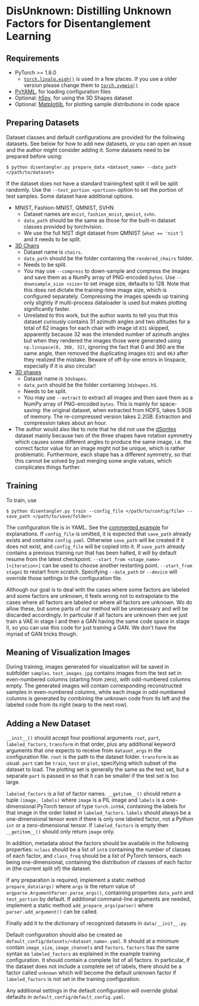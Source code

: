# DisUnknown: Distilling Unknown Factors for Disentanglement Learning

## Requirements

- PyTorch >= 1.8.0
    - [`torch.linalg.eigh()`](https://pytorch.org/docs/stable/generated/torch.linalg.eigh.html#torch.linalg.eigh) is used in a few places. If you use a older version please change them to [`torch.symeig()`](https://pytorch.org/docs/stable/generated/torch.symeig.html#torch.symeig)
- [PyYAML](https://pyyaml.org/), for loading configuration files
- Optional: [h5py](https://www.h5py.org/), for using the 3D Shapes dataset
- Optional: [Matplotlib](https://matplotlib.org/stable/index.html), for plotting sample distributions in code space

## Preparing Datasets

Dataset classes and default configurations are provided for the following datasets. See below for how to add new datasets, or you can open an issue and the author might consider adding it. Some datasets need to be prepared before using:

```
$ python disentangler.py prepare_data <dataset_name> --data_path </path/to/dataset>
```

If the dataset does not have a standard training/test split it will be split randomly. Use the `--test_portion <portion>` option to set the portion of test samples. Some dataset have additional options.

- MNIST, Fashion-MNIST, QMNIST, SVHN
    - Dataset names are `mnist`, `fashion_mnist`, `qmnist`, `svhn`.
    - `data_path` should be the same as those for the built-in dataset classes provided by torchvision.
    - We use the full NIST digit dataset from QMNIST (`what == 'nist'`) and it needs to be split.
- [3D Chairs](https://www.di.ens.fr/willow/research/seeing3Dchairs/)
    - Dataset name is `chairs`.
    - `data_path` should be the folder containing the `rendered_chairs` folder.
    - Needs to be split.
    - You may use `--compress` to down-sample and compress the images and save them as a NumPy array of PNG-encoded `bytes`. Use `--downsample_size <size>` to set image size, defaults to 128. Note that this does not dictate the training-time image size, which is configured separately. Compressing the images speeds up training only slightly if multi-process dataloader is used but makes plotting significantly faster.
    - Unrelated to this work, but the author wants to tell you that this dataset curiously contains 31 azimuth angles and two altitudes for a total of 62 images for each chair with image id `031` skipped, apparently because 32 was the intended number of azimuth angles but when they rendered the images those were generated using `np.linspace(0, 360, 32)`, ignoring the fact that 0 and 360 are the same angle, then removed the duplicating images `031` and `063` after they realized the mistake. Beware of off-by-one errors in linspace, especially if it is also circular!
- [3D shapes](https://github.com/deepmind/3d-shapes)
    - Dataset name is `3dshapes`.
    - `data_path` should be the folder containing `3dshapes.h5`.
    - Needs to be split.
    - You may use `--extract` to extract all images and then save them as a NumPy array of PNG-encoded `bytes`. This is mainly for space-saving: the original dataset, when extracted from HDFS, takes 5.9GB of memory. The re-compressed version takes 2.2GB. Extraction and compression takes about an hour.
- The author would also like to note that he did not use the [dSprites](https://github.com/deepmind/dsprites-dataset/) dataset mainly because two of the three shapes have rotation symmetry which causes some different angles to produce the same image, i.e. the correct factor value for an image might not be unique, which is rather problematic. Furthermore, each shape has a different symmetry, so that this cannot be solved by just merging some angle values, which complicates things further.

## Training

To train, use

```
$ python disentangler.py train --config_file </path/to/config/file> --save_path </path/to/save/folder>
```

The configuration file is in YAML. See the [commented example](config_example.yaml) for explanations. If `config_file` is omitted, it is expected that `save_path` already exists and contains `config.yaml`. Otherwise `save_path` will be created if it does not exist, and `config_file` will be copied into it. If `save_path` already contains a previous training run that has been halted, it will by default resume from the latest checkpoint. `--start_from <stage_name> [<iteration>]` can be used to choose another restarting point. `--start_from stage1` to restart from scratch. Specifying `--data_path` or `--device` will override those settings in the configuration file.

Although our goal is to deal with the cases where some factors are labeled and some factors are unknown, it feels wrong not to extrapolate to the cases where all factors are labeled or where all factors are unknown. Wo do allow these, but some parts of our method will be unnecessary and will be discarded accordingly. In particular if all factors are unknown then we just train a VAE in stage I and then a GAN having the same code space in stage II, so you can use this code for just training a GAN. We don't have the myriad of GAN tricks though.

## Meaning of Visualization Images

During training, images generated for visualization will be saved in subfolder `samples`. `test_images.jpg` contains images from the test set in even-numbered columns (starting from zero), with odd-numbered columns empty. The generated images will contain corresponding reconstructed samples in even-numbered columns, while each image in odd-numbered columns is generated by combining the unknown code from its left and the labeled code from its right (warp to the next row). 

## Adding a New Dataset

`__init__()` should accept four positional arguments `root`, `part`, `labeled_factors`, `transform` in that order, plus any additional keyword arguments that one expects to receive from `dataset_args` in the configuration file. `root` is the path to the dataset folder. `transform` is as usual. `part` can be `train`, `test` or `plot`, specifying which subset of the dataset to load. The plotting set is generally the same as the test set, but a separate `part` is passed in so that it can be smaller if the test set is too large.

`labeled_factors` is a list of factor names. `__getitem__()` should return a tuple `(image, labels)` where `image` is a PIL image and `labels` is a one-dimensional PyTorch tensor of type `torch.int64`, containing the labels for that image in the order listed in `labeled_factors`. `labels` should always be a one-dimensional tensor even if there is only one labeled factor, not a Python `int` or a zero-dimensional tensor. If `labeled_factors` is empty then `__getitem__()` should only return `image` only.

In addition, metadata about the factors should be available in the following properties: `nclass` should be a list of `int`s containing the number of classes of each factor, and `class_freq` should be a list of PyTorch tensors, each being one-dimensional, containing the distribution of classes of each factor in (the current split of) the dataset.

If any preparation is required, implement a static method `prepare_data(args)` where `args` is the return value of `argparse.ArgumentParser.parse_args()`, containing properties `data_path` and `test_portion` by default. If additional command-line arguments are needed, implement a static method `add_prepare_args(parser)` where `parser.add_argument()` can be called.

Finally add it to the dictionary of recognized datasets in `data/__init__.py`.

Default configuration should also be created as `default_config/datasets/<dataset_name>.yaml`. It should at a minimum contain `image_size`, `image_channels` and `factors`. `factors` has the same syntax as `labeled_factors` as explained in the example training configuration. It should contain a complete list of all factors. In particular, if the dataset does not include a complete set of labels, there should be a factor called `unknown` which will become the default unknown factor if `labeled_factors` is not set in the training configuration.

Any additional settings in the default configuration will override global defaults in `default_config/default_config.yaml`.
